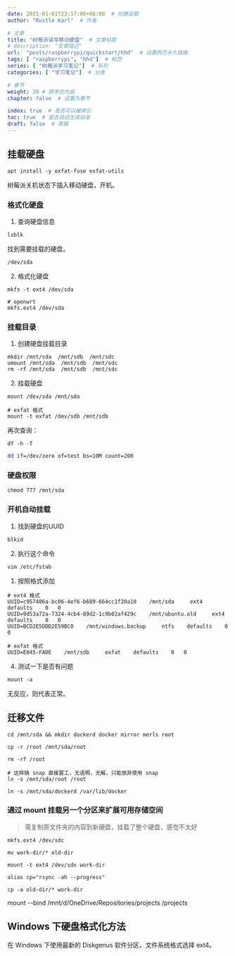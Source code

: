 ```yaml
---
date: 2021-01-01T23:17:00+08:00  # 创建日期
author: "Rustle Karl"  # 作者

# 文章
title: "树莓派读写移动硬盘"  # 文章标题
# description: "文章描述"
url:  "posts/raspberrypi/quickstart/hhd"  # 设置网页永久链接
tags: [ "raspberrypi", "hhd"]  # 标签
series: [ "树莓派学习笔记"]  # 系列
categories: [ "学习笔记"]  # 分类

# 章节
weight: 20 # 排序优先级
chapter: false  # 设置为章节

index: true  # 是否可以被索引
toc: true  # 是否自动生成目录
draft: false  # 草稿
---
```


## 挂载硬盘

```shell
apt install -y exfat-fuse exfat-utils
```

树莓派关机状态下插入移动硬盘，开机。

### 格式化硬盘

1. 查询硬盘信息

```shell
lsblk
```

找到需要挂载的硬盘。

```shell
/dev/sda
```

2. 格式化硬盘

```shell
mkfs -t ext4 /dev/sda

# openwrt
mkfs.ext4 /dev/sda
```

### 挂载目录

1. 创建硬盘挂载目录

```shell
mkdir /mnt/sda  /mnt/sdb  /mnt/sdc
umount /mnt/sda  /mnt/sdb  /mnt/sdc
rm -rf /mnt/sda  /mnt/sdb  /mnt/sdc
```

2. 挂载硬盘

```shell
mount /dev/sda /mnt/sda

# exfat 格式
mount -t exfat /dev/sdb /mnt/sdb
```

再次查询：

```shell
df -h -T
```

```bash
dd if=/dev/zero of=test bs=10M count=200
```

### 硬盘权限

```shell
chmod 777 /mnt/sda
```

### 开机自动挂载

1. 找到硬盘的UUID

```shell
blkid
```

2. 执行这个命令

```shell
vim /etc/fstab
```

1. 按照格式添加

```shell
# ext4 格式
UUID=c957486a-bc06-4ef6-b689-664cc1f20a10    /mnt/sda     ext4    defaults    0   0
UUID=9d53a72a-7324-4cb4-89d2-1c9b02af429c    /mnt/ubuntu.old     ext4    defaults    0   0
UUID=BCD2E5DDD2E59BC0    /mnt/windows.backup     ntfs    defaults    0   0

# exfat 格式
UUID=E845-FADE    /mnt/sdb     exfat    defaults    0   0
```

4. 测试一下是否有问题

```shell
mount -a
```

无反应，则代表正常。

## 迁移文件

```shell
cd /mnt/sda && mkdir dockerd docker mirror merls root

cp -r /root /mnt/sda/root

rm -rf /root

# 这样搞 snap 直接罢工，无语啊，无解，只能放弃使用 snap
ln -s /mnt/sda/root /root

ln -s /mnt/sda/dockerd /var/lib/docker
```

### 通过 mount 挂载另一个分区来扩展可用存储空间

> 需复制原文件夹的内容到新硬盘，挂载了整个硬盘，感觉不太好

```shell
mkfs.ext4 /dev/sdc
```

```shell
mv work-dir/* old-dir
```

```shell
mount -t ext4 /dev/sdx work-dir
```

```shell
alias cp="rsync -ah --progress"
```

```shell
cp -a old-dir/* work-dir
```

mount --bind /mnt/d/OneDrive/Repositories/projects /projects

## Windows 下硬盘格式化方法

在 Windows 下使用最新的 Diskgenus 软件分区，文件系统格式选择 ext4。
